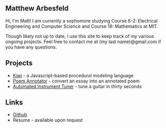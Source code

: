 Matthew Arbesfeld
-----------------
Hi, I'm Matt! I am currently a sophomore studying Course 6-2: Electrical Engineering and Computer Science and Course 18: Mathematics at MIT.

Though likely not up to date, I use this site to keep track of my various ongoing projects. Feel free to contact me at (my last name)@gmail.com if you have any questions.

## Projects
+ [Kiwi](/kiwi) - a Javascript-based procedural modeling language
+ [Poem Annotator](/poem) - convert an essay into an annotated poem
+ [Automated Instrument Tuner](https://www.youtube.com/watch?v=X6Sef_D2_PM) - tune a guitar in thirty seconds

## Links
+ [Github](https://github.com/arbesfeld)
+ Resume - available upon request
